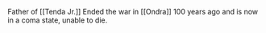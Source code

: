 Father of [[Tenda Jr.]] Ended the war in [[Ondra]] 100 years ago and is now in a coma state, unable to die.